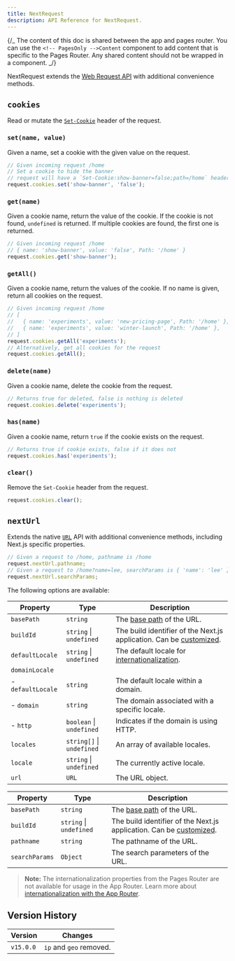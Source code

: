 ```yaml
---
title: NextRequest
description: API Reference for NextRequest.
---
```


{/_ The content of this doc is shared between the app and pages router. You can use the `<!-- PagesOnly -->Content` component to add content that is specific to the Pages Router. Any shared content should not be wrapped in a component. _/}

NextRequest extends the [Web Request API](https://developer.mozilla.org/docs/Web/API/Request) with additional convenience methods.

## `cookies`

Read or mutate the [`Set-Cookie`](https://developer.mozilla.org/docs/Web/HTTP/Headers/Set-Cookie) header of the request.

### `set(name, value)`

Given a name, set a cookie with the given value on the request.

```ts
// Given incoming request /home
// Set a cookie to hide the banner
// request will have a `Set-Cookie:show-banner=false;path=/home` header
request.cookies.set('show-banner', 'false');
```

### `get(name)`

Given a cookie name, return the value of the cookie. If the cookie is not found, `undefined` is returned. If multiple cookies are found, the first one is returned.

```ts
// Given incoming request /home
// { name: 'show-banner', value: 'false', Path: '/home' }
request.cookies.get('show-banner');
```

### `getAll()`

Given a cookie name, return the values of the cookie. If no name is given, return all cookies on the request.

```ts
// Given incoming request /home
// [
//   { name: 'experiments', value: 'new-pricing-page', Path: '/home' },
//   { name: 'experiments', value: 'winter-launch', Path: '/home' },
// ]
request.cookies.getAll('experiments');
// Alternatively, get all cookies for the request
request.cookies.getAll();
```

### `delete(name)`

Given a cookie name, delete the cookie from the request.

```ts
// Returns true for deleted, false is nothing is deleted
request.cookies.delete('experiments');
```

### `has(name)`

Given a cookie name, return `true` if the cookie exists on the request.

```ts
// Returns true if cookie exists, false if it does not
request.cookies.has('experiments');
```

### `clear()`

Remove the `Set-Cookie` header from the request.

```ts
request.cookies.clear();
```

## `nextUrl`

Extends the native [`URL`](https://developer.mozilla.org/docs/Web/API/URL) API with additional convenience methods, including Next.js specific properties.

```ts
// Given a request to /home, pathname is /home
request.nextUrl.pathname;
// Given a request to /home?name=lee, searchParams is { 'name': 'lee' }
request.nextUrl.searchParams;
```

The following options are available:

<!-- PagesOnly -->

| Property          | Type                      | Description                                                                                                                            |
| ----------------- | ------------------------- | -------------------------------------------------------------------------------------------------------------------------------------- |
| `basePath`        | `string`                  | The [base path](/docs/pages/api-reference/config/next-config-js/basePath) of the URL.                                                  |
| `buildId`         | `string` \| `undefined`   | The build identifier of the Next.js application. Can be [customized](/docs/pages/api-reference/config/next-config-js/generateBuildId). |
| `defaultLocale`   | `string` \| `undefined`   | The default locale for [internationalization](/docs/pages/guides/internationalization).                                                |
| `domainLocale`    |                           |                                                                                                                                        |
| - `defaultLocale` | `string`                  | The default locale within a domain.                                                                                                    |
| - `domain`        | `string`                  | The domain associated with a specific locale.                                                                                          |
| - `http`          | `boolean` \| `undefined`  | Indicates if the domain is using HTTP.                                                                                                 |
| `locales`         | `string[]` \| `undefined` | An array of available locales.                                                                                                         |
| `locale`          | `string` \| `undefined`   | The currently active locale.                                                                                                           |
| `url`             | `URL`                     | The URL object.                                                                                                                        |

<!-- AppOnly -->

| Property       | Type                    | Description                                                                                                                          |
| -------------- | ----------------------- | ------------------------------------------------------------------------------------------------------------------------------------ |
| `basePath`     | `string`                | The [base path](/docs/app/api-reference/config/next-config-js/basePath) of the URL.                                                  |
| `buildId`      | `string` \| `undefined` | The build identifier of the Next.js application. Can be [customized](/docs/app/api-reference/config/next-config-js/generateBuildId). |
| `pathname`     | `string`                | The pathname of the URL.                                                                                                             |
| `searchParams` | `Object`                | The search parameters of the URL.                                                                                                    |

> **Note:** The internationalization properties from the Pages Router are not available for usage in the App Router. Learn more about [internationalization with the App Router](/docs/app/guides/internationalization).

## Version History

| Version   | Changes                 |
| --------- | ----------------------- |
| `v15.0.0` | `ip` and `geo` removed. |
